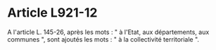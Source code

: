 # Article L921-12

A l'article L. 145-26, après les mots : " à l'Etat, aux départements, aux communes ", sont ajoutés les mots : " à la collectivité territoriale ".

